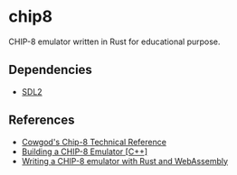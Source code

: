 # chip8

CHIP-8 emulator written in Rust for educational purpose.

## Dependencies

- [SDL2](https://github.com/Rust-SDL2/rust-sdl2)

## References

- [Cowgod's Chip-8 Technical Reference](http://devernay.free.fr/hacks/chip8/C8TECH10.HTM)
- [Building a CHIP-8 Emulator [C++]](https://austinmorlan.com/posts/chip8_emulator/)
- [Writing a CHIP-8 emulator with Rust and WebAssembly](https://blog.scottlogic.com/2017/12/13/chip8-emulator-webassembly-rust.html)
